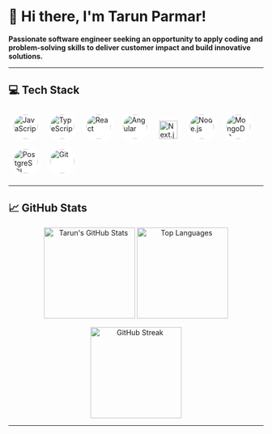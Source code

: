 # 👋 Hi there, I'm Tarun Parmar!

**Passionate software engineer seeking an opportunity to apply coding and problem-solving skills to deliver customer impact and build innovative solutions.**

---

## 💻 Tech Stack

<p align="left">
  <!-- JavaScript -->
  <img src="https://cdn.jsdelivr.net/gh/devicons/devicon/icons/javascript/javascript-original.svg" alt="JavaScript" width="48" height="48" style="background:#fff;border-radius:50%;padding:6px;margin:4px"/>
  <!-- TypeScript -->
  <img src="https://cdn.jsdelivr.net/gh/devicons/devicon/icons/typescript/typescript-original.svg" alt="TypeScript" width="48" height="48" style="background:#fff;border-radius:50%;padding:6px;margin:4px"/>
  <!-- React -->
  <img src="https://cdn.jsdelivr.net/gh/devicons/devicon/icons/react/react-original.svg" alt="React" width="48" height="48" style="background:#fff;border-radius:50%;padding:6px;margin:4px"/>
  <!-- Angular -->
  <img src="https://cdn.jsdelivr.net/gh/devicons/devicon/icons/angularjs/angularjs-original.svg" alt="Angular" width="48" height="48" style="background:#fff;border-radius:50%;padding:6px;margin:4px"/>
  <!-- Next.js -->
  <span style="display:inline-block;background:#fff;border-radius:50%;padding:6px;margin:4px">
    <img src="https://cdn.jsdelivr.net/gh/devicons/devicon/icons/nextjs/nextjs-original.svg" alt="Next.js" width="36" height="36"/>
  </span>
  <!-- Node.js -->
  <img src="https://cdn.jsdelivr.net/gh/devicons/devicon/icons/nodejs/nodejs-original.svg" alt="Node.js" width="48" height="48" style="background:#fff;border-radius:50%;padding:6px;margin:4px"/>
  <!-- MongoDB -->
  <img src="https://cdn.jsdelivr.net/gh/devicons/devicon/icons/mongodb/mongodb-original.svg" alt="MongoDB" width="48" height="48" style="background:#fff;border-radius:50%;padding:6px;margin:4px"/>
  <!-- PostgreSQL -->
  <img src="https://cdn.jsdelivr.net/gh/devicons/devicon/icons/postgresql/postgresql-original.svg" alt="PostgreSQL" width="48" height="48" style="background:#fff;border-radius:50%;padding:6px;margin:4px"/>
  <!-- Git -->
  <img src="https://cdn.jsdelivr.net/gh/devicons/devicon/icons/git/git-original.svg" alt="Git" width="48" height="48" style="background:#fff;border-radius:50%;padding:6px;margin:4px"/>
</p>

---

## 📈 GitHub Stats

<p align="center">
  <img src="https://github-readme-stats.vercel.app/api?username=tarunparmar752&show_icons=true&theme=radical" alt="Tarun's GitHub Stats" height="180"/>
  <img src="https://github-readme-stats.vercel.app/api/top-langs/?username=tarunparmar752&layout=compact&theme=radical" alt="Top Languages" height="180"/>
</p>
<p align="center">
  <img src="https://github-readme-streak-stats.herokuapp.com/?user=tarunparmar752&theme=radical" alt="GitHub Streak" height="180"/>
</p>

---

<!--
**tarunparmar752/tarunparmar752** is a ✨ special ✨ repository because its `README.md` (this file) appears on your GitHub profile.
-->
